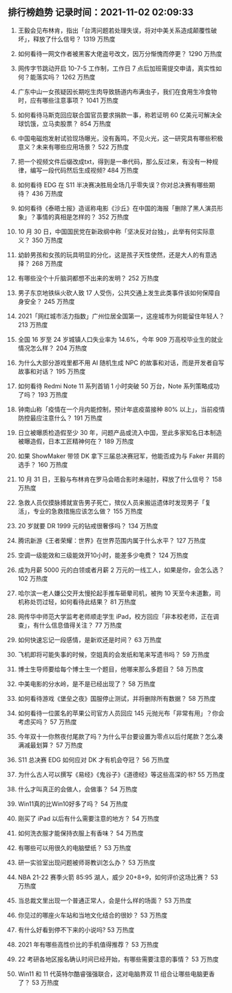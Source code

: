 
## 排行榜趋势 记录时间：2021-11-02 02:09:33
  
  1. 王毅会见布林肯，指出「台湾问题若处理失误，将对中美关系造成颠覆性破坏」，释放了什么信号？ 1319 万热度
    
  2. 如何看待一网文作者被黑客大佬盗号改文，因万分惭愧而停更？ 1290 万热度
    
  3. 网传字节跳动开启 10-7-5 工作制，工作日 7 点后加班需提交申请，真实性如何？能落实吗？ 1262 万热度
    
  4. 广东中山一女孩疑因长期吃生肉导致肠道内布满虫子，我们在食用生冷食物时，应有哪些注意事项？ 1041 万热度
    
  5. 如何看待马斯克回应联合国官员要求捐款一事，称若证明 60 亿美元可解决全球饥饿，立马卖股票？ 854 万热度
    
  6. 中国电磁炮发射试验现场曝光，没有轰鸣，不见火光，这一研究具有哪些积极意义？未来有哪些应用场景？ 522 万热度
    
  7. 把一个视频文件后缀改成txt，得到是一串代码，那么反过来，有没有一种规律，编写一段代码然后生成视频? 484 万热度
    
  8. 如何看待 EDG 在 S11 半决赛决胜局全场几乎零失误？你对总决赛有哪些期待？ 436 万热度
    
  9. 如何看待《泰晤士报》造谣称电影《沙丘》在中国的海报「删除了黑人演员形象」？事情的真相是怎样的？ 352 万热度
    
  10. 10 月 30 日，中国国民党在新政纲中称「坚决反对台独」，此举有何实际意义？ 350 万热度
    
  11. 幼龄男孩和女孩的玩具明显的分化，这是孩子天性使然，还是大人的有意选择？ 268 万热度
    
  12. 有哪些没个十斤脑洞都想不出来的发明？ 252 万热度
    
  13. 男子东京地铁纵火砍人致 17 人受伤，公共交通上发生此类事件该如何保障自身安全？ 245 万热度
    
  14. 2021「网红城市活力指数」广州位居全国第一，这座城市为何能留住年轻人？ 213 万热度
    
  15. 全国 16 岁至 24 岁城镇人口失业率为 14.6%，今年 909 万高校毕业生的就业情况怎么样？ 204 万热度
    
  16. 为什么大部分游戏里都不用 AI 随机生成 NPC 的故事和对话，而是开发者自写故事和对话？ 195 万热度
    
  17. 如何看待 Redmi Note 11 系列首销 1 小时突破 50 万台，Note 系列策略成功了吗？ 193 万热度
    
  18. 钟南山称「疫情在一个月内能控制，预计年底疫苗接种 80% 以上」，当前疫情防控最应注意什么？ 191 万热度
    
  19. 日立被曝质检造假至少 30 年，问题产品或流入中国，至此多家知名日本制造被曝造假，日本工匠精神何在？ 189 万热度
    
  20. 如果 ShowMaker 带领 DK 拿下三届总决赛冠军，他能否成为与 Faker 并肩的选手？ 160 万热度
    
  21. 10 月 31 日，王毅与布林肯在罗马会晤合影时未碰肘，释放了什么信号？ 158 万热度
    
  22. 急救人员仅摸脉搏就宣告男子死亡，殡仪人员来搬运遗体时发现男子「复活」，专业的急救措施应该怎么做？ 155 万热度
    
  23. 20 岁就要 DR 1999 元的钻戒很奢侈吗？ 134 万热度
    
  24. 腾讯新游《王者荣耀：世界》在世界范围内属于什么水平？ 127 万热度
    
  25. 空调一级能效和三级能效开10小时，能差多少电费？ 124 万热度
    
  26. 成为月薪 5000 元的白领或者月薪 2 万元的一线工人，如果是你，会怎么选？ 102 万热度
    
  27. 哈尔滨一老人嫌公交开太慢抡起手推车砸晕司机，被拘 10 天至今未道歉，司机称处罚过轻，如何看待此结果？ 81 万热度
    
  28. 网传华中师范大学监考老师顺走学生 iPad，校方回应「非本校老师，正在调查」，有什么信息值得关注？ 77 万热度
    
  29. 如何快速忘记一段感情，是新欢还是时间？ 63 万热度
    
  30. 飞机即将可能失事的时候，空姐真的会发纸和笔来写遗书吗？ 59 万热度
    
  31. 博士生导师要给每个博士生一个题目，他哪来那么多题目？ 58 万热度
    
  32. 中美电影的分水岭，是不是已经出现了？ 58 万热度
    
  33. 如何看待游戏《堡垒之夜》国服停止测试，并将删除所有数据？ 58 万热度
    
  34. 如何看待一位匿名的苹果公司官方人员回应 145 元抛光布「非常有用」？你会考虑买吗？ 57 万热度
    
  35. 今年双十一你熬夜付尾款了吗？为什么平台要设置为零点以后付尾款？怎么凑满减最划算？ 57 万热度
    
  36. S11 总决赛 EDG 如何应对 DK 才有机会夺冠？ 56 万热度
    
  37. 为什么古人可以撰写《易经》《鬼谷子》《道德经》等这些高深的书? 55 万热度
    
  38. 什么才叫真正的会做人，会做事？ 54 万热度
    
  39. Win11真的比Win10好多了吗？ 54 万热度
    
  40. 刚买了 iPad 以后有什么需要注意的地方？ 54 万热度
    
  41. 如何洗衣服才能保持衣服上有香味？ 54 万热度
    
  42. 有哪些可以用很久的电脑壁纸？ 53 万热度
    
  43. 研一实验室出现问题被师哥教训怎么办？ 53 万热度
    
  44. NBA 21-22 赛季火箭 85:95 湖人，威少 20+8+9，如何评价这场比赛？ 53 万热度
    
  45. 当总裁文里出现一个普通正常人，会是什么样的场面？ 53 万热度
    
  46. 你见过的哪座火车站和当地文化结合的很妙？ 53 万热度
    
  47. 有什么好看到停不下来的小说吗? 53 万热度
    
  48. 2021 年有哪些高性价比的手机值得推荐？ 53 万热度
    
  49. 22 考研各地区报名确认时间已经开始，有哪些需要注意的事情？ 53 万热度
    
  50. Win11 和 11 代英特尔酷睿强强联合，这对电脑界双 11 组合让哪些电脑更香了？ 53 万热度
    